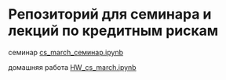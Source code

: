 # Репозиторий для семинара и лекций по кредитным рискам 

семинар [cs_march_семинар.ipynb](cs_march_%D1%81%D0%B5%D0%BC%D0%B8%D0%BD%D0%B0%D1%80.ipynb)

домашняя работа [HW_cs_march.ipynb](HW_cs_march.ipynb)
